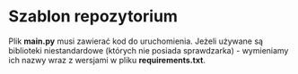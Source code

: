# Szablon repozytorium

Plik <b>main.py</b> musi zawierać kod do uruchomienia.
Jeżeli używane są biblioteki niestandardowe (których nie posiada sprawdzarka) - wymieniamy ich nazwy wraz z wersjami w pliku <b>requirements.txt</b>.
